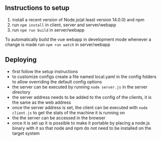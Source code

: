 ## Instructions to setup
1. install a recent version of Node.js(at least version 14.0.0) and npm
2. run `npm install` in client, server and server/webapp
3. run `npm run build` in server/webapp

To automatically build the vue webapp in development mode whenever a change is made run `npm run watch` in server/webapp


## Deploying
* first follow the setup instructions
* to customize configs create a file named local.yaml in the config folders to allow overriding the default config options
* the server can be executed by running `node server.js` in the server directory
* the server address needs to be added to the config of the clients, it is the same as the web address
* once the server address is set, the client can be executed with `node client.js` to get the stats of the machine it is running on
* the the server can be accessed in the browser
* once it is set up it is possible to make it portable by placing a node.js binary with it so that node and npm do not need to be installed on the target system